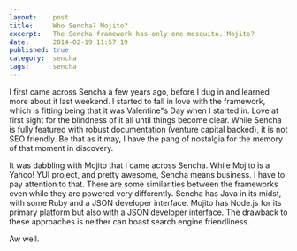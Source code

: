 ```yaml
---
layout:    post
title:     Who Sencha? Mojito?
excerpt:   The Sencha framework has only one mosquito. Mojito?
date:      2014-02-19 11:57:19
published: true
category:  sencha
tags:      sencha
---
```


I first came across Sencha a few years ago, before I dug in and learned more about it last weekend. I started to fall in love with the framework, which is fitting being that it was Valentine&quot;s Day when I started in. Love at first sight for the blindness of it all until things become clear. While Sencha is fully featured with robust documentation (venture capital backed), it is not SEO friendly. Be that as it may, I have the pang of nostalgia for the memory of that moment in discovery.

It was dabbling with Mojito that I came across Sencha. While Mojito is a Yahoo! YUI project, and pretty awesome, Sencha means business. I have to pay attention to that. There are some similarities between the frameworks even while they are powered very differently. Sencha has Java in its midst, with some Ruby and a JSON developer interface. Mojito has Node.js for its primary platform but also with a JSON developer interface. The drawback to these approaches is neither can boast search engine friendliness.

Aw well.
